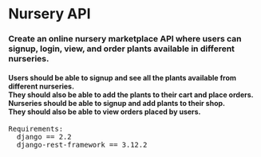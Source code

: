 <h1>Nursery API </h1>

<h3>
Create an online nursery marketplace API where users can signup, login, view, and order plants available in different nurseries.
</h3>



<h4>

Users  should be able to signup and see all the plants available from different nurseries.</br> They should also be able to add the plants to their cart and place orders.</br>
Nurseries should be able to signup and add plants to their shop. </br>They should also be able to view orders placed by users.

</h4>

<pre>
Requirements:
  django == 2.2
  django-rest-framework == 3.12.2

</pre>
